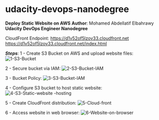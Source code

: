 # udacity-devops-nanodegree
**Deploy Static Website on AWS**
**Author**: Mohamed Abdellatif Elbahrawy 
**Udacity DevOps Engineer Nanodegree**

CloudFront Endpoint:
https://d1v52of5lzov33.cloudfront.net
https://d1v52of5lzov33.cloudfront.net/index.html

***Steps***:
1 - Create S3 Bucket on AWS and upload website files: <br>
![1-S3-Bucket](https://user-images.githubusercontent.com/50273322/174295345-e35ae105-4671-4b2f-8bbe-ad10e6a6873d.jpg)

2 - Secure bucket via IAM: 
![2-S3-Bucket-IAM](https://user-images.githubusercontent.com/50273322/174295692-7c73d806-83bd-431a-8fc2-3914b1f64fc8.jpg)

3 - Bucket Policy: 
![3-S3-Bucket-IAM](https://user-images.githubusercontent.com/50273322/174296327-697548e5-a6cb-469a-b09c-e44649f9757f.jpg)

4 - Configure S3 bucket to host static website:
![4-S3-Static-website -hosting](https://user-images.githubusercontent.com/50273322/174296405-b789919f-79e5-490b-ae96-89684a58663b.jpg)

5 - Create CloudFront distribution:
![5-Cloud-front](https://user-images.githubusercontent.com/50273322/174296427-57cf738d-29ad-4f1e-92f1-902841d19d34.jpg)

6 - Access website in web browser:
![6-Website-on-browser](https://user-images.githubusercontent.com/50273322/174296447-824df045-bc87-43af-a79f-98a22fa09cf1.jpg)

